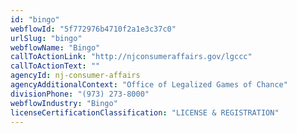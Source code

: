 ```yaml
---
id: "bingo"
webflowId: "5f772976b4710f2a1e3c37c0"
urlSlug: "bingo"
webflowName: "Bingo"
callToActionLink: "http://njconsumeraffairs.gov/lgccc"
callToActionText: ""
agencyId: nj-consumer-affairs
agencyAdditionalContext: "Office of Legalized Games of Chance"
divisionPhone: "(973) 273-8000"
webflowIndustry: "Bingo"
licenseCertificationClassification: "LICENSE & REGISTRATION"
---
```

